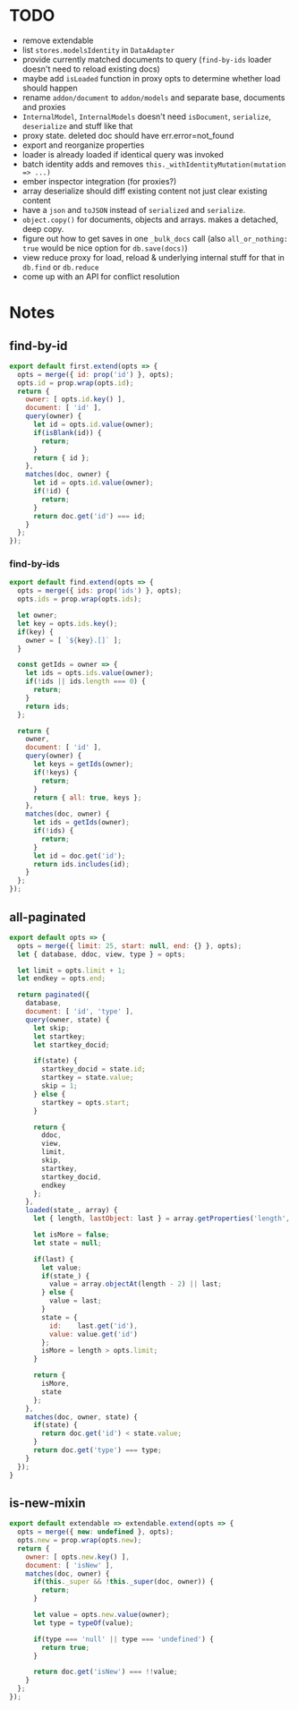 # TODO

* remove extendable
* list `stores.modelsIdentity` in `DataAdapter`
* provide currently matched documents to query (`find-by-ids` loader doesn't need to reload existing docs)
* maybe add `isLoaded` function in proxy opts to determine whether load should happen
* rename `addon/document` to `addon/models` and separate base, documents and proxies
* `InternalModel`, `InternalModels` doesn't need `isDocument`, `serialize`, `deserialize` and stuff like that
* proxy state. deleted doc should have err.error=not_found
* export and reorganize properties
* loader is already loaded if identical query was invoked
* batch identity adds and removes `this._withIdentityMutation(mutation => ...)`
* ember inspector integration (for proxies?)
* array deserialize should diff existing content not just clear existing content
* have a `json` and `toJSON` instead of `serialized` and `serialize`.
* `object.copy()` for documents, objects and arrays. makes a detached, deep copy.
* figure out how to get saves in one `_bulk_docs` call (also `all_or_nothing: true` would be nice option for `db.save(docs)`)
* view reduce proxy for load, reload & underlying internal stuff for that in `db.find` or `db.reduce`
* come up with an API for conflict resolution

# Notes

## find-by-id

``` javascript
export default first.extend(opts => {
  opts = merge({ id: prop('id') }, opts);
  opts.id = prop.wrap(opts.id);
  return {
    owner: [ opts.id.key() ],
    document: [ 'id' ],
    query(owner) {
      let id = opts.id.value(owner);
      if(isBlank(id)) {
        return;
      }
      return { id };
    },
    matches(doc, owner) {
      let id = opts.id.value(owner);
      if(!id) {
        return;
      }
      return doc.get('id') === id;
    }
  };
});
```

### find-by-ids

``` javascript
export default find.extend(opts => {
  opts = merge({ ids: prop('ids') }, opts);
  opts.ids = prop.wrap(opts.ids);

  let owner;
  let key = opts.ids.key();
  if(key) {
    owner = [ `${key}.[]` ];
  }

  const getIds = owner => {
    let ids = opts.ids.value(owner);
    if(!ids || ids.length === 0) {
      return;
    }
    return ids;
  };

  return {
    owner,
    document: [ 'id' ],
    query(owner) {
      let keys = getIds(owner);
      if(!keys) {
        return;
      }
      return { all: true, keys };
    },
    matches(doc, owner) {
      let ids = getIds(owner);
      if(!ids) {
        return;
      }
      let id = doc.get('id');
      return ids.includes(id);
    }
  };
});
```

## all-paginated

``` javascript
export default opts => {
  opts = merge({ limit: 25, start: null, end: {} }, opts);
  let { database, ddoc, view, type } = opts;

  let limit = opts.limit + 1;
  let endkey = opts.end;

  return paginated({
    database,
    document: [ 'id', 'type' ],
    query(owner, state) {
      let skip;
      let startkey;
      let startkey_docid;

      if(state) {
        startkey_docid = state.id;
        startkey = state.value;
        skip = 1;
      } else {
        startkey = opts.start;
      }

      return {
        ddoc,
        view,
        limit,
        skip,
        startkey,
        startkey_docid,
        endkey
      };
    },
    loaded(state_, array) {
      let { length, lastObject: last } = array.getProperties('length', 'lastObject');

      let isMore = false;
      let state = null;

      if(last) {
        let value;
        if(state_) {
          value = array.objectAt(length - 2) || last;
        } else {
          value = last;
        }
        state = {
          id:    last.get('id'),
          value: value.get('id')
        };
        isMore = length > opts.limit;
      }

      return {
        isMore,
        state
      };
    },
    matches(doc, owner, state) {
      if(state) {
        return doc.get('id') < state.value;
      }
      return doc.get('type') === type;
    }
  });
}
```

## is-new-mixin

``` javascript
export default extendable => extendable.extend(opts => {
  opts = merge({ new: undefined }, opts);
  opts.new = prop.wrap(opts.new);
  return {
    owner: [ opts.new.key() ],
    document: [ 'isNew' ],
    matches(doc, owner) {
      if(this._super && !this._super(doc, owner)) {
        return;
      }

      let value = opts.new.value(owner);
      let type = typeOf(value);

      if(type === 'null' || type === 'undefined') {
        return true;
      }

      return doc.get('isNew') === !!value;
    }
  };
});
```
